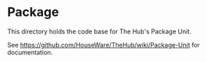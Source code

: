 Package
=======

This directory holds the code base for The Hub's Package Unit.

See https://github.com/HouseWare/TheHub/wiki/Package-Unit for documentation.
